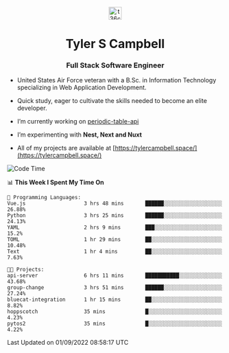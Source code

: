 <p align="center">
<a href="https://www.linkedin.com/in/t36campbell" target="blank"><img align="center" src="https://ik.imagekit.io/t36campbell/Portfolio/linkedin.png.original_m8bbGgPh6.png" alt="t36campbell" height="30" width="30" /></a>
</p>
<h1 align="center">Tyler S Campbell</h1>
<h3 align="center">Full Stack Software Engineer</h3>

* United States Air Force veteran with a B.Sc. in Information Technology specializing in Web Application Development. 

* Quick study, eager to cultivate the skills needed to become an elite developer.

* I’m currently working on [periodic-table-api](https://github.com/t36campbell/periodic-table-api)

* I’m experimenting with **Nest, Next and Nuxt**

* All of my projects are available at [https://tylercampbell.space/](https://tylercampbell.space/)

<!--START_SECTION:waka-->
![Code Time](http://img.shields.io/badge/Code%20Time-1%2C768%20hrs%2054%20mins-blue)

📊 **This Week I Spent My Time On** 

```text
💬 Programming Languages: 
Vue.js                   3 hrs 48 mins       ██████░░░░░░░░░░░░░░░░░░░   26.88% 
Python                   3 hrs 25 mins       ██████░░░░░░░░░░░░░░░░░░░   24.13% 
YAML                     2 hrs 9 mins        ███░░░░░░░░░░░░░░░░░░░░░░   15.2% 
TOML                     1 hr 29 mins        ██░░░░░░░░░░░░░░░░░░░░░░░   10.48% 
Text                     1 hr 4 mins         ██░░░░░░░░░░░░░░░░░░░░░░░   7.63%

🐱‍💻 Projects: 
api-server               6 hrs 11 mins       ███████████░░░░░░░░░░░░░░   43.68% 
group-change             3 hrs 51 mins       ██████░░░░░░░░░░░░░░░░░░░   27.24% 
bluecat-integration      1 hr 15 mins        ██░░░░░░░░░░░░░░░░░░░░░░░   8.82% 
hoppscotch               35 mins             █░░░░░░░░░░░░░░░░░░░░░░░░   4.23% 
pytos2                   35 mins             █░░░░░░░░░░░░░░░░░░░░░░░░   4.22%

```


 Last Updated on 01/09/2022 08:58:17 UTC
<!--END_SECTION:waka-->
